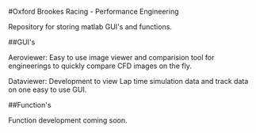 #Oxford Brookes Racing - Performance Engineering

Repository for storing matlab GUI's and functions.

##GUI's

Aeroviewer:
Easy to use image viewer and comparision tool for engineerings to quickly compare CFD images on the fly.

Dataviewer:
Development to view Lap time simulation data and track data on one easy to use GUI.

##Function's

Function development coming soon.
